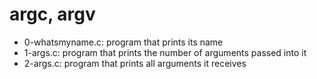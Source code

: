 # argc, argv
* 0-whatsmyname.c: program that prints its name
* 1-args.c: program that prints the number of arguments passed into it
* 2-args.c: program that prints all arguments it receives
